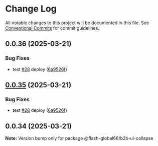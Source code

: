 # Change Log

All notable changes to this project will be documented in this file.
See [Conventional Commits](https://conventionalcommits.org) for commit guidelines.

## 0.0.36 (2025-03-21)


### Bug Fixes

* test [#28](https://github.com/Flash-Global66/b2b-ui-framework/issues/28) deploy ([6a9526f](https://github.com/Flash-Global66/b2b-ui-framework/commit/6a9526f986d683e05284d289c3022e35e1c7a590))





## [0.0.35](https://github.com/Flash-Global66/b2b-ui-framework/compare/@flash-global66/b2b-ui-collapse@0.0.34...@flash-global66/b2b-ui-collapse@0.0.35) (2025-03-21)


### Bug Fixes

* test [#28](https://github.com/Flash-Global66/b2b-ui-framework/issues/28) deploy ([6a9526f](https://github.com/Flash-Global66/b2b-ui-framework/commit/6a9526f986d683e05284d289c3022e35e1c7a590))





## 0.0.34 (2025-03-21)

**Note:** Version bump only for package @flash-global66/b2b-ui-collapse
